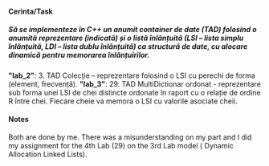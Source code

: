 <h4> Cerinta/Task </h4>

<h5>Să se implementeze în C++ un anumit container de date (TAD) folosind o anumită reprezentare (indicată) și o listă înlănțuită (LSI – lista simplu înlănțuită, LDI – lista dublu înlănțuită) ca structură de date, cu alocare dinamică pentru memorarea înlănțuirilor.</h5>

<strong>"lab_2"</strong>:
    3. TAD Colecție – reprezentare folosind o LSI cu perechi de forma (element, frecvență).
<strong>"lab_3"</strong>:
    29. TAD MultiDictionar ordonat - reprezentare sub forma unei LSI de chei distincte ordonate în raport cu o relație de ordine R între chei. Fiecare cheie va memora o LSI cu valorile asociate cheii.
<h4> Notes </h4>
    Both are done by me. There was a misunderstanding on my part and I did my assignment for the 4th Lab (29) on the 3rd Lab model ( Dynamic Allocation Linked Lists).
